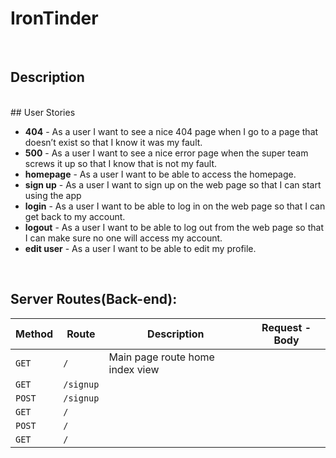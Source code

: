 # IronTinder

<br>

## Description

<br>
## User Stories

- **404** - As a user I want to see a nice 404 page when I go to a page that doesn’t exist so that I know it was my fault.
- **500** -  As a user I want to see a nice error page when the super team screws it up so that I know that is not my fault.
- **homepage** - As a user I want to be able to access the homepage.
- **sign up** - As a user I want to sign up on the web page so that I can start using the app
- **login** - As a user I want to be able to log in on the web page so that I can get back to my account.
- **logout** - As a user I want to be able to log out from the web page so that I can make sure no one will access my account.
- **edit user** - As a user I want to be able to edit my profile.

<br>

## Server Routes(Back-end):

|**Method**    |    **Route**           |   **Description**                 |  **Request - Body** |
|--------------|------------------------|-----------------------------------|---------------------|
|`GET`         |      `/`               | Main page route home index view   |                     |
|`GET`         |    `/signup`           |                                   |                     |
|`POST`        |    `/signup`           |                                   |                     |
|`GET`         |      `/`               |                                   |                     |
|`POST`        |      `/`               |                                   |                     |
|`GET`         |      `/`               |                                   |                     |
